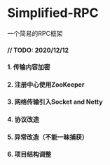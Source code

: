 # Simplified-RPC
一个简易的RPC框架

#### // TODO: 2020/12/12  
#### 1. 传输内容加密
#### 2. 注册中心使用ZooKeeper
#### 3. 网络传输引入Socket and Netty
#### 4. 协议改造
#### 5. 异常改造（不能一昧捕获）
#### 6. 项目结构调整
